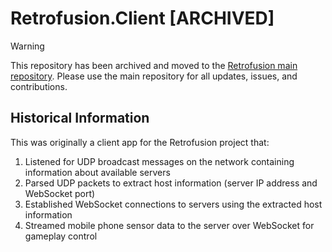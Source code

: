 # Retrofusion.Client [ARCHIVED]

> [!WARNING] 
> This repository has been archived and moved to the [Retrofusion main repository](https://github.com/Fiesty-Cushion/Retro-Fusion). Please use the main repository for all updates, issues, and contributions.

## Historical Information

This was originally a client app for the Retrofusion project that:
1. Listened for UDP broadcast messages on the network containing information about available servers
2. Parsed UDP packets to extract host information (server IP address and WebSocket port)
3. Established WebSocket connections to servers using the extracted host information
4. Streamed mobile phone sensor data to the server over WebSocket for gameplay control
